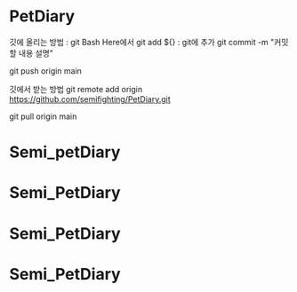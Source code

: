 # PetDiary

깃에 올리는 방법 :
git Bash Here에서
git add ${} : git에 추가
git commit -m "커밋할 내용 설명"

git push origin main

깃에서 받는 방법
git remote add origin https://github.com/semifighting/PetDiary.git

git pull origin main
# Semi_petDiary
# Semi_PetDiary
# Semi_PetDiary
# Semi_PetDiary
